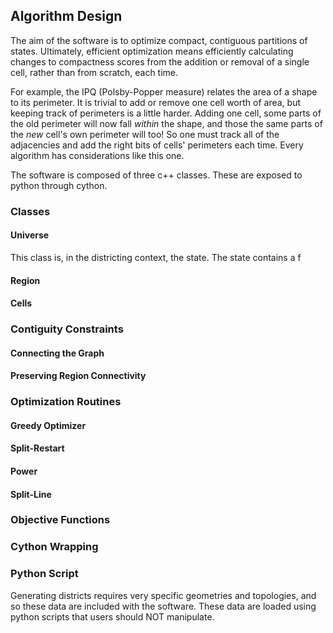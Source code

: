 ## Algorithm Design

The aim of the software is to optimize compact, contiguous partitions of states.
Ultimately, efficient optimization 
  means efficiently calculating changes to compactness scores
  from the addition or removal of a single cell, rather than from scratch, each time.

For example, the IPQ (Polsby-Popper measure)
  relates the area of a shape to its perimeter.
It is trivial to add or remove one cell worth of area, 
  but keeping track of perimeters is a little harder.
Adding one cell,
  some parts of the old perimeter will now fall _within_ the shape,
  and those the same parts of the _new_ cell's own perimeter will too!
So one must track all of the adjacencies and add the right bits of cells'
  perimeters each time.
Every algorithm has considerations like this one.

The software is composed of three c++ classes.
These are exposed to python through cython.  

### Classes

#### Universe

This class is, in the districting context, the state.
The state contains a f

#### Region
#### Cells

### Contiguity Constraints

#### Connecting the Graph
#### Preserving Region Connectivity

### Optimization Routines

#### Greedy Optimizer
#### Split-Restart
#### Power 
#### Split-Line

### Objective Functions

### Cython Wrapping

### Python Script

Generating districts requires very specific geometries and topologies,
  and so these data are included with the software.
These data are loaded using python scripts that 
  users should NOT manipulate.

